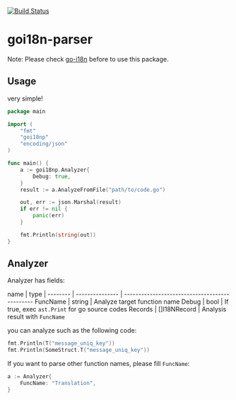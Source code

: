 [![Build Status](https://travis-ci.org/tkyshm/goi18n-parser.svg?branch=master)](https://travis-ci.org/tkyshm/goi18n-parser)

# goi18n-parser

Note: Please check [go-i18n](https://github.com/nicksnyder/go-i18n) before to use this package.

## Usage

very simple!
```go
package main

import (
    "fmt"
    "goi18np"
    "encoding/json"
)

func main() {
    a := goi18np.Analyzer{
        Debug: true,
    }
    result := a.AnalyzeFromFile("path/to/code.go")

    out, err := json.Marshal(result)
    if err != nil {
        panic(err)
    }

    fmt.Println(string(out))
}

```

## Analyzer

Analyzer has fields:

name     | type            |
-------- | --------------- | ----------------------------------------------
FuncName | string          | Analyze target function name
Debug    | bool            | If true, exec `ast.Print` for go source codes
Records  | []I18NRecord    | Analysis result with `FuncName`

you can analyze such as the following code:

```go
fmt.Println(T("message_uniq_key"))
fmt.Println(SomeStruct.T("message_uniq_key"))
```

If you want to parse other function names, please fill `FuncName`:

```go
a := Analyzer{
    FuncName: "Translation",
}
```
